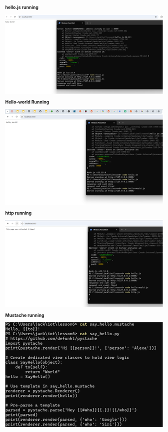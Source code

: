 **hello.js running**

<img src="lab_6.png" alt="lab_6" >

**Hello-world Running**

<img src="lab_6_hello-world.png" alt="lab_6_hello-world" >

**http running**

<img src="lab_6_http.png" alt="lab_6_http" >

**Mustache running**

<img src="lab_6_mustache.png" alt="lab_6_mustache" >
